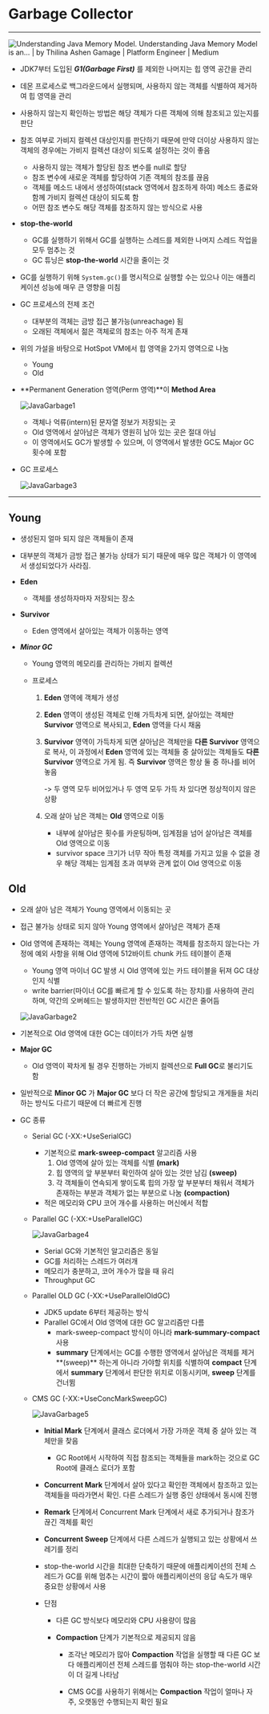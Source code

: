# Garbage Collector

---

![Understanding Java Memory Model. Understanding Java Memory Model is an… |  by Thilina Ashen Gamage | Platform Engineer | Medium](https://miro.medium.com/v2/resize:fit:1400/0*rzQ6-DyP-2gjiua7)

- JDK7부터 도입된 **_G1(Garbage First)_** 를 제외한 나머지는 힙 영역 공간을 관리
- 데몬 프로세스로 백그라운드에서 실행되며, 사용하지 않는 객체를 식별하여 제거하여 힙 영역을 관리
- 사용하지 않는지 확인하는 방법은 해당 객체가 다른 객체에 의해 참조되고 있는지를 판단
- 참조 여부로 가비지 컬렉션 대상인지를 판단하기 때문에 만약 더이상 사용하지 않는 객체의 경우에는 가비지 컬렉션 대상이 되도록 설정하는 것이 좋음
  - 사용하지 않는 객체가 할당된 참조 변수를 null로 할당
  - 참조 변수에 새로운 객체를 할당하여 기존 객체의 참조를 끊음
  - 객체를 메소드 내에서 생성하여(stack 영역에서 참조하게 하여) 메소드 종료와 함께 가비지 컬렉션 대상이 되도록 함
  - 어떤 참조 변수도 해당 객체를 참조하지 않는 방식으로 사용
- **stop-the-world**
  - GC를 실행하기 위해서 GC를 실행하는 스레드를 제외한 나머지 스레드 작업을 모두 멈추는 것
  - GC 튜닝은 **stop-the-world** 시간을 줄이는 것
- GC를 실행하기 위해 `System.gc()`를 명시적으로 실행할 수는 있으나 이는 애플리케이션 성능에 매우 큰 영향을 미침
- GC 프로세스의 전제 조건
  - 대부분의 객체는 금방 접근 불가능(unreachage) 됨
  - 오래된 객체에서 젊은 객체로의 참조는 아주 적게 존재
- 위의 가설을 바탕으로 HotSpot VM에서 힙 영역을 2가지 영역으로 나눔

  - Young
  - Old

- **Permanent Generation 영역(Perm 영역)**이 **Method Area**

  ![JavaGarbage1](https://d2.naver.com/content/images/2015/06/helloworld-1329-1.png)

  - 객체나 억류(intern)된 문자열 정보가 저장되는 곳
  - Old 영역에서 살아남은 객체가 영원히 남아 있는 곳은 절대 아님
  - 이 영역에서도 GC가 발생할 수 있으며, 이 영역에서 발생한 GC도 Major GC 횟수에 포함

- GC 프로세스

  ![JavaGarbage3](https://d2.naver.com/content/images/2015/06/helloworld-1329-3.png)

---

## Young

- 생성된지 얼마 되지 않은 객체들이 존재

- 대부분의 객체가 금방 접근 불가능 상태가 되기 때문에 매우 많은 객체가 이 영역에서 생성되었다가 사라짐.

- **Eden**

  - 객체를 생성하자마자 저장되는 장소

- **Survivor**

  - Eden 영역에서 살아있는 객체가 이동하는 영역

- **_Minor GC_**

  - Young 영역의 메모리를 관리하는 가비지 컬렉션

  - 프로세스

    1. **Eden** 영역에 객체가 생성

    2. **Eden** 영역이 생성된 객체로 인해 가득차게 되면, 살아있는 객체만 **Survivor** 영역으로 복사되고, **Eden** 영역을 다시 채움

    3. **Survivor** 영역이 가득차게 되면 살아남은 객체만을 **다른 Survivor** 영역으로 복사, 이 과정에서 **Eden** 영역에 있는 객체들 중 살아있는 객체들도 **다른 Survivor** 영역으로 가게 됨. 즉 **Survivor** 영역은 항상 둘 중 하나를 비어놓음

       -> 두 영역 모두 비어있거나 두 영역 모두 가득 차 있다면 정상적이지 않은 상황

    4. 오래 살아 남은 객체는 **Old** 영역으로 이동

       - 내부에 살아남은 횟수를 카운팅하며, 임계점을 넘어 살아남은 객체를 Old 영역으로 이동
       - survivor space 크기가 너무 작아 특정 객체를 가지고 있을 수 없을 경우 해당 객체는 임계점 초과 여부와 관계 없이 Old 영역으로 이동

## Old

- 오래 살아 남은 객체가 Young 영역에서 이동되는 곳

- 접근 불가능 상태로 되지 않아 Young 영역에서 살아남은 객체가 존재

- Old 영역에 존재하는 객체는 Young 영역에 존재하는 객체를 참조하지 않는다는 가정에 예외 사항을 위해 Old 영역에 512바이트 chunk 카드 테이블이 존재

  - Young 영역 마이너 GC 발생 시 Old 영역에 있는 카드 테이블을 뒤져 GC 대상인지 식별
  - write barrier(마이너 GC를 빠르게 할 수 있도록 하는 장치)를 사용하여 관리하며, 약간의 오버헤드는 발생하지만 전반적인 GC 시간은 줄어듬

  ![JavaGarbage2](https://d2.naver.com/content/images/2015/06/helloworld-1329-2.png)

- 기본적으로 Old 영역에 대한 GC는 데이터가 가득 차면 실행

- **Major GC**

  - Old 영역이 꽉차게 될 경우 진행하는 가비지 컬렉션으로 **Full GC**로 불리기도 함

- 일반적으로 **Minor GC** 가 **Major GC** 보다 더 작은 공간에 할당되고 개게들을 처리하는 방식도 다르기 때문에 더 빠르게 진행

- GC 종류

  - Serial GC (-XX:+UseSerialGC)

    - 기본적으로 **mark-sweep-compact** 알고리즘 사용
      1. Old 영역에 살아 있는 객체를 식별 **(mark)**
      2. 힙 영역의 앞 부분부터 확인하여 살아 있는 것만 남김 **(sweep)**
      3. 각 객체들이 연속되게 쌓이도록 힙의 가장 앞 부분부터 채워서 객체가 존재하는 부분과 객체가 없는 부분으로 나눔 **(compaction)**
    - 적은 메모리와 CPU 코어 개수를 사용하는 머신에서 적합

  - Parallel GC (-XX:+UseParallelGC)

    ![JavaGarbage4](https://d2.naver.com/content/images/2015/06/helloworld-1329-4.png)

    - Serial GC와 기본적인 알고리즘은 동일
    - GC를 처리하는 스레드가 여러개
    - 메모리가 충분하고, 코어 개수가 많을 때 유리
    - Throughput GC

  - Parallel OLD GC (-XX:+UseParallelOldGC)

    - JDK5 update 6부터 제공하는 방식
    - Parallel GC에서 Old 영역에 대한 GC 알고리즘만 다름
      - mark-sweep-compact 방식이 아니라 **mark-summary-compact** 사용
      - **summary** 단계에서는 GC를 수행한 영역에서 살아남은 객체를 제거**(sweep)** 하는게 아니라 가야할 위치를 식별하여 **compact** 단계에서 **summary** 단계에서 판단한 위치로 이동시키며, **sweep** 단계를 건너뜀

  - CMS GC (-XX:+UseConcMarkSweepGC)

    ![JavaGarbage5](https://d2.naver.com/content/images/2015/06/helloworld-1329-5.png)

    - **Initial Mark** 단계에서 클래스 로더에서 가장 가까운 객체 중 살아 있는 객체만을 찾음

      - GC Root에서 시작하여 직접 참조되는 객체들을 mark하는 것으로 GC Root에 클래스 로더가 포함

    - **Concurrent Mark** 단계에서 살아 있다고 확인한 객체에서 참조하고 있는 객체들을 따라가면서 확인. 다른 스레드가 실행 중인 상태에서 동시에 진행

    - **Remark** 단계에서 Concurrent Mark 단계에서 새로 추가되거나 참조가 끊긴 객체를 확인

    - **Concurrent Sweep** 단계에서 다른 스레드가 실행되고 있는 상황에서 쓰레기를 정리

    - stop-the-world 시간을 최대한 단축하기 때문에 애플리케이션의 전체 스레드가 GC를 위해 멈추는 시간이 짧아 애플리케이션의 응답 속도가 매우 중요한 상황에서 사용

    - 단점

      - 다른 GC 방식보다 메모리와 CPU 사용량이 많음

      - **Compaction** 단계가 기본적으로 제공되지 않음

        - 조각난 메모리가 많아 **Compaction** 작업을 실행할 때 다른 GC 보다 애플리케이션 전체 스레드를 멈춰야 하는 stop-the-world 시간이 더 길게 나타남

        - CMS GC를 사용하기 위해서는 **Compaction** 작업이 얼마나 자주, 오랫동안 수행되는지 확인 필요
